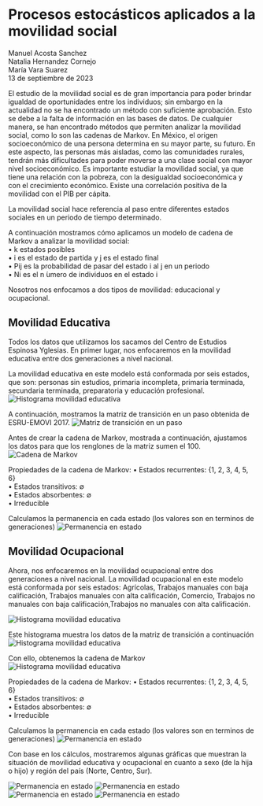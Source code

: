 # Procesos estocásticos aplicados a la movilidad social
Manuel Acosta Sanchez  
Natalia Hernandez Cornejo  
María Vara Suarez  
13 de septiembre de 2023

El estudio de la movilidad social es de gran importancia para poder brindar igualdad de oportunidades entre los individuos; sin embargo en la actualidad no se ha encontrado un método con suficiente aprobación. Esto se debe a la falta de información en las bases de datos. De cualquier manera, se han encontrado métodos que permiten analizar la movilidad social, como lo son las cadenas de Markov. 
En México, el origen socioeconómico de una persona determina en su mayor parte, su futuro. En este aspecto, las personas más aisladas, como las comunidades rurales, tendrán más dificultades para poder moverse a una clase social con mayor nivel socioeconómico. Es importante estudiar la movilidad social, ya que tiene una relación con la pobreza, con la desigualdad socioeconómica y con el crecimiento económico. Existe una correlación positiva de la movilidad con el PIB per cápita.

La movilidad social hace referencia al paso entre diferentes estados sociales en un periodo de tiempo determinado. 

A continuación mostramos cómo aplicamos un modelo de cadena de Markov a analizar la movilidad social:  
• k estados posibles  
• i es el estado de partida y j es el estado final  
• Pij es la probabilidad de pasar del estado i al j en un periodo  
• Ni es el n  ́umero de individuos en el estado i  

Nosotros nos enfocamos a dos tipos de movilidad: educacional y ocupacional.

## Movilidad Educativa
Todos los datos que utilizamos los sacamos del Centro de Estudios Espinosa Yglesias. 
En primer lugar, nos enfocaremos en la movilidad educativa entre dos generaciones a nivel nacional. 

La movilidad educativa en este modelo está conformada por seis estados, que son: personas sin estudios, primaria incompleta, primaria terminada, secundaria terminada, preparatoria y educación profesional. 
![Histograma movilidad educativa](https://github.com/nathdzc/Movilidad-social-en-M-xico/blob/main/img/hist_1.png)

A continuación, mostramos la matriz de transición en un paso obtenida de ESRU-EMOVI 2017. 
![Matriz de transición en un paso](https://github.com/nathdzc/Movilidad-social-en-M-xico/blob/main/img/tabla_1.png)

Antes de crear la cadena de Markov, mostrada a continuación, ajustamos los datos para que los renglones de la matriz  sumen el  100. 
![Cadena de Markov](https://github.com/nathdzc/Movilidad-social-en-M-xico/blob/main/img/red_1.png)

Propiedades de la cadena de Markov:
• Estados recurrentes: {1, 2, 3, 4, 5, 6}  
• Estados transitivos: ∅  
• Estados absorbentes: ∅  
• Irreducible

Calculamos la permanencia en cada estado (los valores son en terminos de generaciones)
![Permanencia en estado](https://github.com/nathdzc/Movilidad-social-en-M-xico/blob/main/img/tabña_2.png)

## Movilidad Ocupacional

Ahora, nos enfocaremos en la movilidad ocupacional entre dos generaciones a nivel nacional. La movilidad ocupacional en este modelo está conformada por seis estados: Agrícolas, Trabajos manuales con baja calificación, Trabajos manuales con alta calificación, Comercio, Trabajos no manuales con baja calificación,Trabajos no manuales con alta calificación.

![Histograma movilidad educativa](https://github.com/nathdzc/Movilidad-social-en-M-xico/blob/main/img/hist_2.png)

Este histograma muestra los datos de la matriz de transición a continuación
![Histograma movilidad educativa](https://github.com/nathdzc/Movilidad-social-en-M-xico/blob/main/img/tabla_3.png)

Con ello, obtenemos la cadena de Markov
![Histograma movilidad educativa](https://github.com/nathdzc/Movilidad-social-en-M-xico/blob/main/img/red_2.png)

Propiedades de la cadena de Markov:
• Estados recurrentes: {1, 2, 3, 4, 5, 6}  
• Estados transitivos: ∅  
• Estados absorbentes: ∅  
• Irreducible

Calculamos la permanencia en cada estado (los valores son en terminos de generaciones)
![Permanencia en estado](https://github.com/nathdzc/Movilidad-social-en-M-xico/blob/main/img/tabña_4.png)

Con base en los cálculos, mostraremos algunas gráficas que muestran la situación de movilidad educativa y ocupacional en cuanto a sexo (de la hija o hijo) y región del país (Norte, Centro, Sur).

![Permanencia en estado](https://github.com/nathdzc/Movilidad-social-en-M-xico/blob/main/img/edu_sexo.png)
![Permanencia en estado](https://github.com/nathdzc/Movilidad-social-en-M-xico/blob/main/img/tabña_4.png)
![Permanencia en estado](https://github.com/nathdzc/Movilidad-social-en-M-xico/blob/main/img/permanencia_agricultura_sexo.png)
![Permanencia en estado](https://github.com/nathdzc/Movilidad-social-en-M-xico/blob/main/img/permanencia_agricultura_sexo.png)







